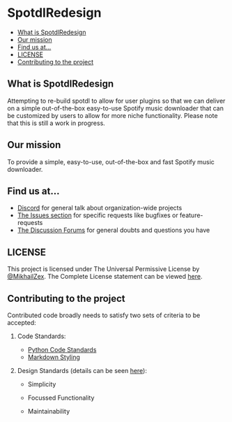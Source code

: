# SpotdlRedesign

<!-- mdformat-toc start --slug=github --maxlevel=6 --minlevel=2 -->

- [What is SpotdlRedesign](#what-is-spotdlredesign)
- [Our mission](#our-mission)
- [Find us at...](#find-us-at)
- [LICENSE](#license)
- [Contributing to the project](#contributing-to-the-project)

<!-- mdformat-toc end -->

## What is SpotdlRedesign<a name="what-is-spotdlredesign"></a>

Attempting to re-build spotdl to allow for user plugins so that we can deliver on a simple
out-of-the-box easy-to-use Spotify music downloader that can be customized by users to
allow for more niche functionality. Please note that this is still a work in progress.

## Our mission<a name="our-mission"></a>

To provide a simple, easy-to-use, out-of-the-box and fast Spotify music downloader.

## Find us at...<a name="find-us-at"></a>

- [Discord](https://discord.gg/xCa23pwJWY) for general talk about organization-wide
  projects
- [The Issues section](https://github.com/spotDL/spotdlRedesign/issues) for specific
  requests like bugfixes or feature-requests
- [The Discussion Forums](https://github.com/spotDL/spotdlRedesign/discussions) for
  general doubts and questions you have

## LICENSE<a name="license"></a>

This project is licensed under The Universal Permissive License by
[@MikhailZex](https://github.com/MikhailZex). The Complete License statement can be viewed
[here](LICENSE).

## Contributing to the project<a name="contributing-to-the-project"></a>

Contributed code broadly needs to satisfy two sets of criteria to be accepted:

1. Code Standards:

   - [Python Code Standards](docs/docs/python.md#python-code-standards)
   - [Markdown Styling](docs/docs/markdown.md#markdown-styling)

2. Design Standards (details can be seen [here](docs/docs/design-values.md)):

   - Simplicity

   - Focussed Functionality

   - Maintainability
